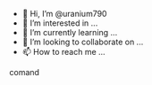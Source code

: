 - 👋 Hi, I’m @uranium790
- 👀 I’m interested in ...
- 🌱 I’m currently learning ...
- 💞️ I’m looking to collaborate on ...
- 📫 How to reach me ...

<!---
uranium790/uranium790 is a ✨ special ✨ repository because its `README.md` (this file) appears on your GitHub profile.
You can click the Preview link to take a look at your changes.
--->comand
